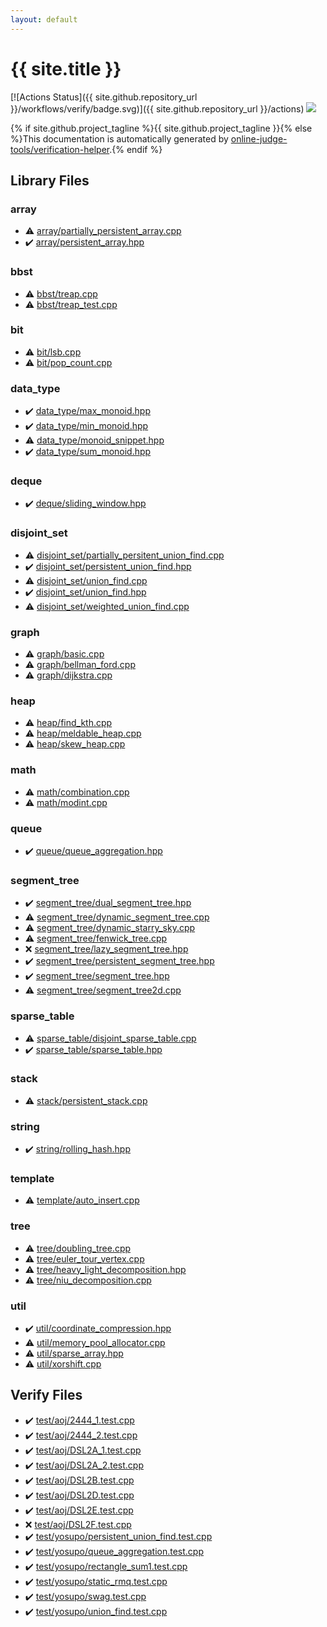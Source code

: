 ```yaml
---
layout: default
---
```


<!-- mathjax config similar to math.stackexchange -->
<script type="text/javascript" async
  src="https://cdnjs.cloudflare.com/ajax/libs/mathjax/2.7.5/MathJax.js?config=TeX-MML-AM_CHTML">
</script>
<script type="text/x-mathjax-config">
  MathJax.Hub.Config({
    TeX: { equationNumbers: { autoNumber: "AMS" }},
    tex2jax: {
      inlineMath: [ ['$','$'] ],
      processEscapes: true
    },
    "HTML-CSS": { matchFontHeight: false },
    displayAlign: "left",
    displayIndent: "2em"
  });
</script>

<script type="text/javascript" src="https://cdnjs.cloudflare.com/ajax/libs/jquery/3.4.1/jquery.min.js"></script>
<script src="https://cdn.jsdelivr.net/npm/jquery-balloon-js@1.1.2/jquery.balloon.min.js" integrity="sha256-ZEYs9VrgAeNuPvs15E39OsyOJaIkXEEt10fzxJ20+2I=" crossorigin="anonymous"></script>
<script type="text/javascript" src="assets/js/copy-button.js"></script>
<link rel="stylesheet" href="assets/css/copy-button.css" />


# {{ site.title }}

[![Actions Status]({{ site.github.repository_url }}/workflows/verify/badge.svg)]({{ site.github.repository_url }}/actions)
<a href="{{ site.github.repository_url }}"><img src="https://img.shields.io/github/last-commit/{{ site.github.owner_name }}/{{ site.github.repository_name }}" /></a>

{% if site.github.project_tagline %}{{ site.github.project_tagline }}{% else %}This documentation is automatically generated by <a href="https://github.com/online-judge-tools/verification-helper">online-judge-tools/verification-helper</a>.{% endif %}

## Library Files

<div id="f1f713c9e000f5d3f280adbd124df4f5"></div>

### array

* :warning: <a href="library/array/partially_persistent_array.cpp.html">array/partially_persistent_array.cpp</a>
* :heavy_check_mark: <a href="library/array/persistent_array.hpp.html">array/persistent_array.hpp</a>


<div id="d342894e126a2cdd0812cd3a6c903bbd"></div>

### bbst

* :warning: <a href="library/bbst/treap.cpp.html">bbst/treap.cpp</a>
* :warning: <a href="library/bbst/treap_test.cpp.html">bbst/treap_test.cpp</a>


<div id="f67169dfbf72c4ca285e9ee12e3e9ac5"></div>

### bit

* :warning: <a href="library/bit/lsb.cpp.html">bit/lsb.cpp</a>
* :warning: <a href="library/bit/pop_count.cpp.html">bit/pop_count.cpp</a>


<div id="17f71d965fe9589ddbd11caf7182243e"></div>

### data_type

* :heavy_check_mark: <a href="library/data_type/max_monoid.hpp.html">data_type/max_monoid.hpp</a>
* :heavy_check_mark: <a href="library/data_type/min_monoid.hpp.html">data_type/min_monoid.hpp</a>
* :warning: <a href="library/data_type/monoid_snippet.hpp.html">data_type/monoid_snippet.hpp</a>
* :heavy_check_mark: <a href="library/data_type/sum_monoid.hpp.html">data_type/sum_monoid.hpp</a>


<div id="eb30267afe2f60536940ebb01df616b5"></div>

### deque

* :heavy_check_mark: <a href="library/deque/sliding_window.hpp.html">deque/sliding_window.hpp</a>


<div id="334b410b60c6352c539a44a5cc4509bc"></div>

### disjoint_set

* :warning: <a href="library/disjoint_set/partially_persitent_union_find.cpp.html">disjoint_set/partially_persitent_union_find.cpp</a>
* :heavy_check_mark: <a href="library/disjoint_set/persistent_union_find.hpp.html">disjoint_set/persistent_union_find.hpp</a>
* :warning: <a href="library/disjoint_set/union_find.cpp.html">disjoint_set/union_find.cpp</a>
* :heavy_check_mark: <a href="library/disjoint_set/union_find.hpp.html">disjoint_set/union_find.hpp</a>
* :warning: <a href="library/disjoint_set/weighted_union_find.cpp.html">disjoint_set/weighted_union_find.cpp</a>


<div id="f8b0b924ebd7046dbfa85a856e4682c8"></div>

### graph

* :warning: <a href="library/graph/basic.cpp.html">graph/basic.cpp</a>
* :warning: <a href="library/graph/bellman_ford.cpp.html">graph/bellman_ford.cpp</a>
* :warning: <a href="library/graph/dijkstra.cpp.html">graph/dijkstra.cpp</a>


<div id="4d4a9aa362b6ffe089fd2e992ccf4f5f"></div>

### heap

* :warning: <a href="library/heap/find_kth.cpp.html">heap/find_kth.cpp</a>
* :warning: <a href="library/heap/meldable_heap.cpp.html">heap/meldable_heap.cpp</a>
* :warning: <a href="library/heap/skew_heap.cpp.html">heap/skew_heap.cpp</a>


<div id="7e676e9e663beb40fd133f5ee24487c2"></div>

### math

* :warning: <a href="library/math/combination.cpp.html">math/combination.cpp</a>
* :warning: <a href="library/math/modint.cpp.html">math/modint.cpp</a>


<div id="a9d1cbf71942327e98b40cf5ef38a960"></div>

### queue

* :heavy_check_mark: <a href="library/queue/queue_aggregation.hpp.html">queue/queue_aggregation.hpp</a>


<div id="ca810e3a5259e4bd613e780cf209098c"></div>

### segment_tree

* :heavy_check_mark: <a href="library/segment_tree/dual_segment_tree.hpp.html">segment_tree/dual_segment_tree.hpp</a>
* :warning: <a href="library/segment_tree/dynamic_segment_tree.cpp.html">segment_tree/dynamic_segment_tree.cpp</a>
* :warning: <a href="library/segment_tree/dynamic_starry_sky.cpp.html">segment_tree/dynamic_starry_sky.cpp</a>
* :warning: <a href="library/segment_tree/fenwick_tree.cpp.html">segment_tree/fenwick_tree.cpp</a>
* :x: <a href="library/segment_tree/lazy_segment_tree.hpp.html">segment_tree/lazy_segment_tree.hpp</a>
* :heavy_check_mark: <a href="library/segment_tree/persistent_segment_tree.hpp.html">segment_tree/persistent_segment_tree.hpp</a>
* :heavy_check_mark: <a href="library/segment_tree/segment_tree.hpp.html">segment_tree/segment_tree.hpp</a>
* :warning: <a href="library/segment_tree/segment_tree2d.cpp.html">segment_tree/segment_tree2d.cpp</a>


<div id="cb323a14df0a258a78d4acbe3d02dfda"></div>

### sparse_table

* :warning: <a href="library/sparse_table/disjoint_sparse_table.cpp.html">sparse_table/disjoint_sparse_table.cpp</a>
* :heavy_check_mark: <a href="library/sparse_table/sparse_table.hpp.html">sparse_table/sparse_table.hpp</a>


<div id="fac2a47adace059aff113283a03f6760"></div>

### stack

* :warning: <a href="library/stack/persistent_stack.cpp.html">stack/persistent_stack.cpp</a>


<div id="b45cffe084dd3d20d928bee85e7b0f21"></div>

### string

* :heavy_check_mark: <a href="library/string/rolling_hash.hpp.html">string/rolling_hash.hpp</a>


<div id="66f6181bcb4cff4cd38fbc804a036db6"></div>

### template

* :warning: <a href="library/template/auto_insert.cpp.html">template/auto_insert.cpp</a>


<div id="c0af77cf8294ff93a5cdb2963ca9f038"></div>

### tree

* :warning: <a href="library/tree/doubling_tree.cpp.html">tree/doubling_tree.cpp</a>
* :warning: <a href="library/tree/euler_tour_vertex.cpp.html">tree/euler_tour_vertex.cpp</a>
* :warning: <a href="library/tree/heavy_light_decomposition.hpp.html">tree/heavy_light_decomposition.hpp</a>
* :warning: <a href="library/tree/niu_decomposition.cpp.html">tree/niu_decomposition.cpp</a>


<div id="05c7e24700502a079cdd88012b5a76d3"></div>

### util

* :heavy_check_mark: <a href="library/util/coordinate_compression.hpp.html">util/coordinate_compression.hpp</a>
* :warning: <a href="library/util/memory_pool_allocator.cpp.html">util/memory_pool_allocator.cpp</a>
* :warning: <a href="library/util/sparse_array.hpp.html">util/sparse_array.hpp</a>
* :warning: <a href="library/util/xorshift.cpp.html">util/xorshift.cpp</a>


## Verify Files

* :heavy_check_mark: <a href="verify/test/aoj/2444_1.test.cpp.html">test/aoj/2444_1.test.cpp</a>
* :heavy_check_mark: <a href="verify/test/aoj/2444_2.test.cpp.html">test/aoj/2444_2.test.cpp</a>
* :heavy_check_mark: <a href="verify/test/aoj/DSL2A_1.test.cpp.html">test/aoj/DSL2A_1.test.cpp</a>
* :heavy_check_mark: <a href="verify/test/aoj/DSL2A_2.test.cpp.html">test/aoj/DSL2A_2.test.cpp</a>
* :heavy_check_mark: <a href="verify/test/aoj/DSL2B.test.cpp.html">test/aoj/DSL2B.test.cpp</a>
* :heavy_check_mark: <a href="verify/test/aoj/DSL2D.test.cpp.html">test/aoj/DSL2D.test.cpp</a>
* :heavy_check_mark: <a href="verify/test/aoj/DSL2E.test.cpp.html">test/aoj/DSL2E.test.cpp</a>
* :x: <a href="verify/test/aoj/DSL2F.test.cpp.html">test/aoj/DSL2F.test.cpp</a>
* :heavy_check_mark: <a href="verify/test/yosupo/persistent_union_find.test.cpp.html">test/yosupo/persistent_union_find.test.cpp</a>
* :heavy_check_mark: <a href="verify/test/yosupo/queue_aggregation.test.cpp.html">test/yosupo/queue_aggregation.test.cpp</a>
* :heavy_check_mark: <a href="verify/test/yosupo/rectangle_sum1.test.cpp.html">test/yosupo/rectangle_sum1.test.cpp</a>
* :heavy_check_mark: <a href="verify/test/yosupo/static_rmq.test.cpp.html">test/yosupo/static_rmq.test.cpp</a>
* :heavy_check_mark: <a href="verify/test/yosupo/swag.test.cpp.html">test/yosupo/swag.test.cpp</a>
* :heavy_check_mark: <a href="verify/test/yosupo/union_find.test.cpp.html">test/yosupo/union_find.test.cpp</a>



